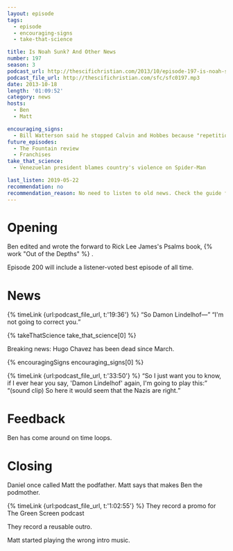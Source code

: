 ```yaml
---
layout: episode
tags:
  - episode
  - encouraging-signs
  - take-that-science

title: Is Noah Sunk? And Other News
number: 197
season: 3
podcast_url: http://thescifichristian.com/2013/10/episode-197-is-noah-sunk-and-other-news/
podcast_file_url: http://thescifichristian.com/sfc/sfc0197.mp3
date: 2013-10-18
length: '01:09:52'
category: news
hosts:
  - Ben
  - Matt

encouraging_signs:
  - Bill Watterson said he stopped Calvin and Hobbes because "repetition is the death of magic".
future_episodes:
  - The Fountain review
  - Franchises 
take_that_science:
  - Venezuelan president blames country's violence on Spider-Man

last_listen: 2019-05-22
recommendation: no
recommendation_reason: No need to listen to old news. Check the guide for what's interesting in hindsight.
---
```

# Opening
Ben edited and wrote the forward to Rick Lee James's Psalms book, {% work "Out of the Depths" %}
. 

Episode 200 will include a listener-voted best episode of all time. 



# News

<div class="quote">
  {% timeLink {url:podcast_file_url, t:'19:36'} %}
  <q class="ben">So Damon Lindelhof—</q>
  <q class="matt">I'm not going to correct you.</q>
</div>

{% takeThatScience take_that_science[0] %}

Breaking news: Hugo Chavez has been dead since March.

{% encouragingSigns encouraging_signs[0] %}

<div class="quote">
  {% timeLink {url:podcast_file_url, t:'33:50'} %}
  <q class="matt">So I just want you to know, if I ever hear you say, 'Damon Lindelhof' again, I'm going to play this:</q>
  <q class="ben">(sound clip) So here it would seem that the Nazis are right.</q>
</div>



# Feedback

Ben has come around on time loops.



# Closing

Daniel once called Matt the podfather. Matt says that makes Ben the podmother. 

{% timeLink {url:podcast_file_url, t:'1:02:55'} %} They record a promo for The Green Screen podcast

They record a reusable outro.

Matt started playing the wrong intro music. 